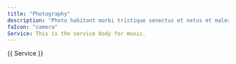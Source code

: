 ```yaml
---
title: "Photography"
description: "Photo habitant morbi tristique senectus et netus et malesuada fames."
faIcon: "camera"
Service: This is the service body for music.
---
```

{{ Service }}
